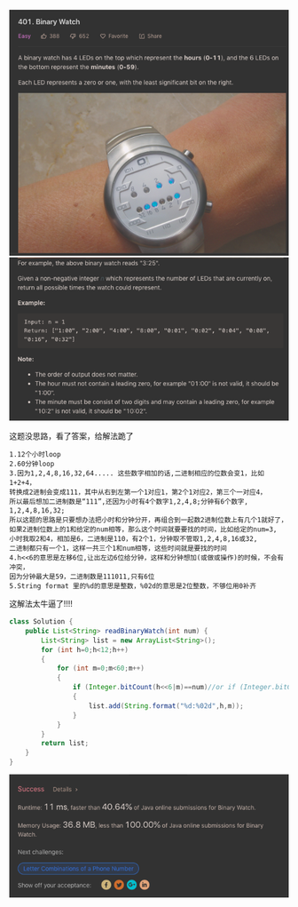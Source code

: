 ![GitHub Logo](/image/401.1.png)
![GitHub Logo](/image/401.2.png)

这题没思路，看了答案，给解法跪了

    1.12个小时loop
    2.60分钟loop
    3.因为1,2,4,8,16,32,64..... 这些数字相加的话,二进制相应的位数会变1，比如1+2+4，
    转换成2进制会变成111，其中从右到左第一个1对应1，第2个1对应2，第三个一对应4，
    所以最后想加二进制数是“111”,还因为小时有4个数字1,2,4,8;分钟有6个数字, 1,2,4,8,16,32;
    所以这题的思路是只要想办法把小时和分钟分开，再组合到一起数2进制位数上有几个1就好了，
    如果2进制位数上的1和给定的num相等，那么这个时间就要要找的时间，比如给定的num=3,
    小时我取2和4，相加是6，二进制是110，有2个1，分钟取不管取1,2,4,8,16或32,
    二进制都只有一个1，这样一共三个1和num相等，这些时间就是要找的时间
    4.h<<6的意思是左移6位,让出左边6位给分钟，这样和分钟想加(或做或操作)的时候，不会有冲突，
    因为分钟最大是59，二进制数是111011,只有6位
    5.String format 里的%d的意思是整数，%02d的意思是2位整数，不够位用0补齐

这解法太牛逼了!!!!

```java
class Solution {
    public List<String> readBinaryWatch(int num) {
        List<String> list = new ArrayList<String>();
        for (int h=0;h<12;h++)
        {
            for (int m=0;m<60;m++)
            {
                if (Integer.bitCount(h<<6|m)==num)//or if (Integer.bitCount(h*6+m)==num)/
                {
                    list.add(String.format("%d:%02d",h,m));
                }
            }
        }
        return list;
    }
}
```

![GitHub Logo](/image/401.3.png)